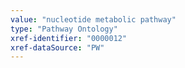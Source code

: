 ```yaml
---
value: "nucleotide metabolic pathway"
type: "Pathway Ontology"
xref-identifier: "0000012"
xref-dataSource: "PW"
---
```

